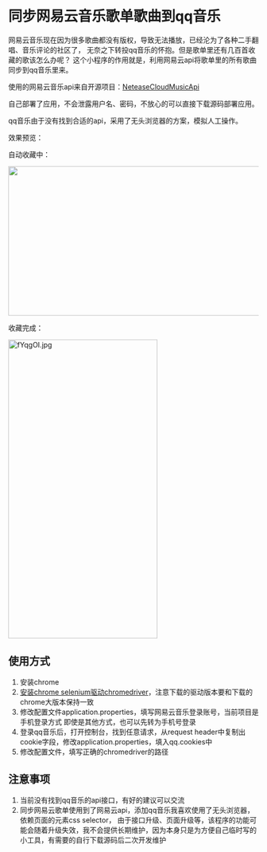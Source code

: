 # 同步网易云音乐歌单歌曲到qq音乐

网易云音乐现在因为很多歌曲都没有版权，导致无法播放，已经沦为了各种二手翻唱、音乐评论的社区了，
无奈之下转投qq音乐的怀抱。但是歌单里还有几百首收藏的歌该怎么办呢？
这个小程序的作用就是，利用网易云api将歌单里的所有歌曲同步到qq音乐里来。

使用的网易云音乐api来自开源项目：[NeteaseCloudMusicApi](https://github.com/Binaryify/NeteaseCloudMusicApi)

自己部署了应用，不会泄露用户名、密码，不放心的可以直接下载源码部署应用。

qq音乐由于没有找到合适的api，采用了无头浏览器的方案，模拟人工操作。

效果预览：

自动收藏中：

<img src="https://github.com/zhangjh/syncNetEaseMusic2qq/blob/master/VID_20210809_221628.gif" width="600" height="300" />

收藏完成：

<img src="https://z3.ax1x.com/2021/08/10/fYqgOI.md.jpg" alt="fYqgOI.jpg" border="0" height="600" width="300" />

## 使用方式
1. 安装chrome
2. [安装chrome selenium驱动chromedriver](https://chromedriver.storage.googleapis.com/index.html)，注意下载的驱动版本要和下载的chrome大版本保持一致
3. 修改配置文件application.properties，填写网易云音乐登录账号，当前项目是手机登录方式
    即使是其他方式，也可以先转为手机号登录
4. 登录qq音乐后，打开控制台，找到任意请求，从request header中复制出cookie字段，修改application.properties，填入qq.cookies中
5. 修改配置文件，填写正确的chromedriver的路径

## 注意事项
1. 当前没有找到qq音乐的api接口，有好的建议可以交流
2. 同步网易云歌单使用到了网易云api，添加qq音乐我喜欢使用了无头浏览器，依赖页面的元素css selector，
   由于接口升级、页面升级等，该程序的功能可能会随着升级失效，我不会提供长期维护，因为本身只是为方便自己临时写的小工具，有需要的自行下载源码后二次开发维护

   

